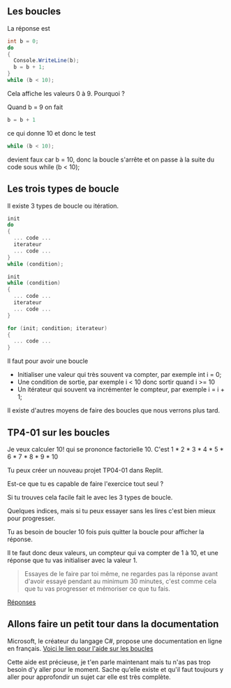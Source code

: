 ## Les boucles

La réponse est
```C#
int b = 0;
do
{
  Console.WriteLine(b);
  b = b + 1;
}
while (b < 10);
```

Cela affiche les valeurs 0 à 9. Pourquoi ?

Quand b = 9 on fait
```C#
b = b + 1
```
ce qui donne 10 et donc le test
```C#
while (b < 10);
```
devient faux car b = 10, donc la boucle s'arrête et on passe à la suite du code sous while (b < 10);

## Les trois types de boucle

Il existe 3 types de boucle ou itération.

```C#
init
do
{
  ... code ...
  iterateur
  ... code ...
}
while (condition);
```
```C#
init
while (condition)
{
  ... code ...
  iterateur
  ... code ...
}
```
```C#
for (init; condition; iterateur)
{
  ... code ...
}
```

Il faut pour avoir une boucle
- Initialiser une valeur qui très souvent va compter, par exemple int i = 0;
- Une condition de sortie, par exemple i < 10 donc sortir quand i >= 10
- Un itérateur qui souvent va incrémenter le compteur, par exemple i = i + 1;

Il existe d'autres moyens de faire des boucles que nous verrons plus tard.

## TP4-01 sur les boucles

Je veux calculer 10! qui se prononce factorielle 10. C'est 1 * 2 * 3 * 4 * 5 * 6 * 7 * 8 * 9 * 10

Tu peux créer un nouveau projet TP04-01 dans Replit.

Est-ce que tu es capable de faire l'exercice tout seul ?

Si tu trouves cela facile fait le avec les 3 types de boucle.

Quelques indices, mais si tu peux essayer sans les lires c'est bien mieux pour progresser.

Tu as besoin de boucler 10 fois puis quitter la boucle pour afficher la réponse.

Il te faut donc deux valeurs, un compteur qui va compter de 1 à 10, et une réponse que tu vas initialiser avec la valeur 1.

> Essayes de le faire par toi même, ne regardes pas la réponse avant d'avoir essayé pendant au minimum 30 minutes, c'est comme cela que tu vas progresser et mémoriser ce que tu fais.

[Réponses](04_02_TP.md)

## Allons faire un petit tour dans la documentation

Microsoft, le créateur du langage C#, propose une documentation en ligne en français.
[Voici le lien pour l'aide sur les boucles](https://docs.microsoft.com/fr-fr/dotnet/csharp/language-reference/statements/iteration-statements)

Cette aide est précieuse, je t'en parle maintenant mais tu n'as pas trop besoin d'y aller pour le moment. Sache qu’elle existe et qu'il faut toujours y aller pour approfondir un sujet car elle est très complète.

